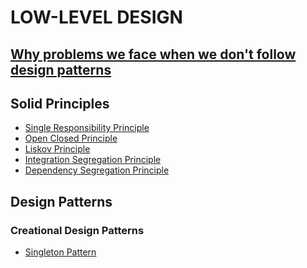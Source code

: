 # LOW-LEVEL DESIGN 

## [Why problems we face when we don't follow design patterns](https://medium.com/@ObitoUchia/problems-we-face-if-dont-follow-design-patterns-ed2b40e42af5)

## Solid Principles
- [Single Responsibility Principle]()
- [Open Closed Principle ]()
- [Liskov Principle]()
- [Integration Segregation Principle]()
- [Dependency Segregation Principle]()

## Design Patterns
  ### Creational Design Patterns
  - [Singleton Pattern]()
    
